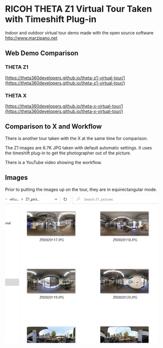 # RICOH THETA Z1 Virtual Tour Taken with Timeshift Plug-in

Indoor and outdoor virtual tour demo made with the open source software 
http://www.marzipano.net

## Web Demo Comparison

### THETA Z1

[https://theta360developers.github.io/theta-z1-virtual-tour/](https://theta360developers.github.io/theta-z1-virtual-tour/)

### THETA X

[https://theta360developers.github.io/theta-x-virtual-tour/](https://theta360developers.github.io/theta-x-virtual-tour/)


## Comparison to X and Workflow

There is another tour taken with the X at the same time for comparison.

The Z1 images are 6.7K JPG taken with default automatic settings.  It uses the timeshift plug-in to get the photographer out of the picture.

There is a YouTube video showing the workflow.

## Images

Prior to putting the images up on the tour, they are in equirectangular mode.

![Z1 images](readme/z1_pictures.png)
